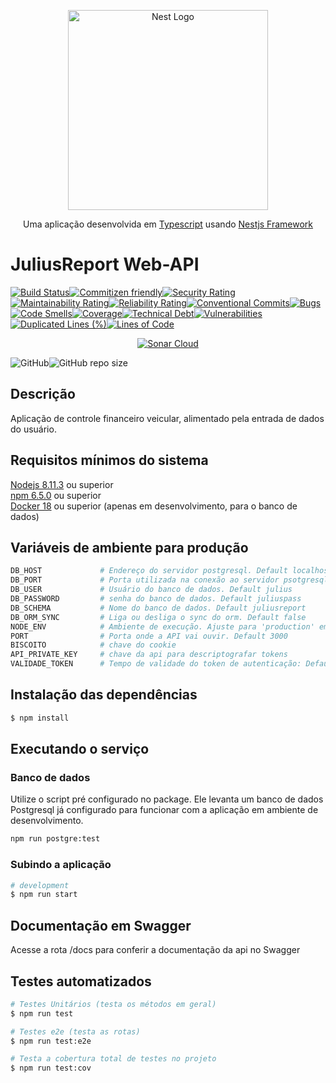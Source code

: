 <p align="center">
  <a href="http://nestjs.com/" target="blank"><img src="https://nestjs.com/img/logo_text.svg" width="320" alt="Nest Logo" /></a>
</p>
<p align="center">
   Uma aplicação desenvolvida em <a href="https://github.com/Microsoft/TypeScript">Typescript</a> usando <a href="http://nestjs.com/">Nestjs Framework</a>
</p>

# JuliusReport Web-API
[![Build Status](https://travis-ci.org/NaturesProphet/BackendJR.svg?branch=DEV)](https://travis-ci.org/NaturesProphet/BackendJR)[![Commitizen friendly](https://img.shields.io/badge/commitizen-friendly-brightgreen.svg)](http://commitizen.github.io/cz-cli/)[![Security Rating](https://sonarcloud.io/api/project_badges/measure?project=backend-jr&metric=security_rating)](https://sonarcloud.io/dashboard?id=backend-jr)[![Maintainability Rating](https://sonarcloud.io/api/project_badges/measure?project=backend-jr&metric=sqale_rating)](https://sonarcloud.io/dashboard?id=backend-jr)[![Reliability Rating](https://sonarcloud.io/api/project_badges/measure?project=backend-jr&metric=reliability_rating)](https://sonarcloud.io/dashboard?id=backend-jr)[![Conventional Commits](https://img.shields.io/badge/Conventional%20Commits-1.0.0-yellow.svg)](https://conventionalcommits.org)[![Bugs](https://sonarcloud.io/api/project_badges/measure?project=backend-jr&metric=bugs)](https://sonarcloud.io/dashboard?id=backend-jr)[![Code Smells](https://sonarcloud.io/api/project_badges/measure?project=backend-jr&metric=code_smells)](https://sonarcloud.io/dashboard?id=backend-jr)[![Coverage](https://sonarcloud.io/api/project_badges/measure?project=backend-jr&metric=coverage)](https://sonarcloud.io/dashboard?id=backend-jr)[![Technical Debt](https://sonarcloud.io/api/project_badges/measure?project=backend-jr&metric=sqale_index)](https://sonarcloud.io/dashboard?id=backend-jr)[![Vulnerabilities](https://sonarcloud.io/api/project_badges/measure?project=backend-jr&metric=vulnerabilities)](https://sonarcloud.io/dashboard?id=backend-jr)[![Duplicated Lines (%)](https://sonarcloud.io/api/project_badges/measure?project=backend-jr&metric=duplicated_lines_density)](https://sonarcloud.io/dashboard?id=backend-jr)[![Lines of Code](https://sonarcloud.io/api/project_badges/measure?project=backend-jr&metric=ncloc)](https://sonarcloud.io/dashboard?id=backend-jr)
<p align="center">
<a href="https://sonarcloud.io/dashboard?id=backend-jr" target="blank"><img src="https://sonarcloud.io/images/project_badges/sonarcloud-orange.svg" alt="Sonar Cloud" /></a>
</p>

![GitHub](https://img.shields.io/github/license/naturesprophet/backendjr.svg)![GitHub repo size](https://img.shields.io/github/repo-size/naturesprophet/backendjr.svg)

## Descrição

Aplicação de controle financeiro veicular, alimentado pela entrada de dados do usuário.

## Requisitos mínimos do sistema

<a href="https://nodejs.org/en/">Nodejs 8.11.3</a> ou superior  
<a href="https://nodejs.org/en/">npm 6.5.0</a> ou superior  
 <a href="https://www.docker.com/get-started">Docker 18</a> ou superior (apenas em desenvolvimento, para o banco de dados)

## Variáveis de ambiente para produção

```bash
DB_HOST             # Endereço do servidor postgresql. Default localhost
DB_PORT             # Porta utilizada na conexão ao servidor psotgresql. Default 5432
DB_USER             # Usuário do banco de dados. Default julius
DB_PASSWORD         # senha do banco de dados. Default juliuspass
DB_SCHEMA           # Nome do banco de dados. Default juliusreport
DB_ORM_SYNC         # Liga ou desliga o sync do orm. Default false
NODE_ENV            # Ambiente de execução. Ajuste para 'production' em produção
PORT                # Porta onde a API vai ouvir. Default 3000
BISCOITO            # chave do cookie
API_PRIVATE_KEY     # chave da api para descriptografar tokens
VALIDADE_TOKEN      # Tempo de validade do token de autenticação: Default 1h
```

## Instalação das dependências

```bash
$ npm install
```

## Executando o serviço
### Banco de dados
Utilize o script pré configurado no package. Ele levanta um banco de dados Postgresql já configurado para funcionar com a aplicação em ambiente de desenvolvimento.  

```bash
npm run postgre:test
```
### Subindo a aplicação
```bash
# development
$ npm run start
```

## Documentação em Swagger
Acesse a rota /docs para conferir a documentação da api no Swagger


## Testes automatizados

```bash
# Testes Unitários (testa os métodos em geral)
$ npm run test

# Testes e2e (testa as rotas)
$ npm run test:e2e

# Testa a cobertura total de testes no projeto
$ npm run test:cov
```
